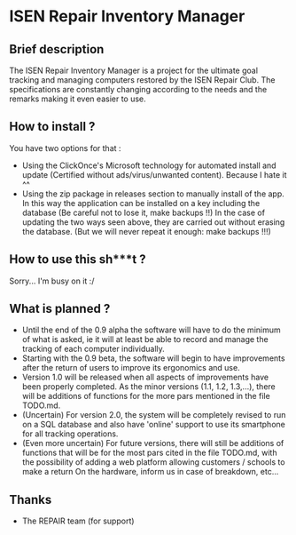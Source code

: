 # ISEN Repair Inventory Manager


## Brief description
The ISEN Repair Inventory Manager
 is a project for the ultimate goal tracking and managing computers 
restored by the ISEN Repair Club. The specifications are constantly changing according to the needs 
and the remarks making it even easier to use.

## How to install ?
You have two options for that :
- Using the ClickOnce's Microsoft technology for automated install and update 
(Certified without ads/virus/unwanted content). Because I hate it ^^
- Using the zip package in releases section to manually install of the app. In this way the application 
can be installed on a key including the database (Be careful not to lose it, make backups !!)
In the case of updating the two ways seen above, they are carried out without erasing the database. 
(But we will never repeat it enough: make backups !!!)

## How to use this sh***t ?
Sorry... I'm busy on it :/

## What is planned ?
- Until the end of the 0.9 alpha the software will have to do the minimum of what is asked, ie it will 
at least be able to record and manage the tracking of each computer individually.
- Starting with the 0.9 beta, the software will begin to have improvements after the return of users 
to improve its ergonomics and use.
- Version 1.0 will be released when all aspects of improvements have been properly completed. As the 
minor versions (1.1, 1.2, 1.3,...), there will be additions of functions for the more pars mentioned 
in the file TODO.md.
- (Uncertain) For version 2.0, the system will be completely revised to run on a SQL database and also 
have 'online' support to use its smartphone for all tracking operations.
- (Even more uncertain) For future versions, there will still be additions of functions that will be 
for the most pars cited in the file TODO.md, with the possibility of adding a web platform allowing 
customers / schools to make a return On the hardware, inform us in case of breakdown, etc...

## Thanks
- The REPAIR team (for support)
